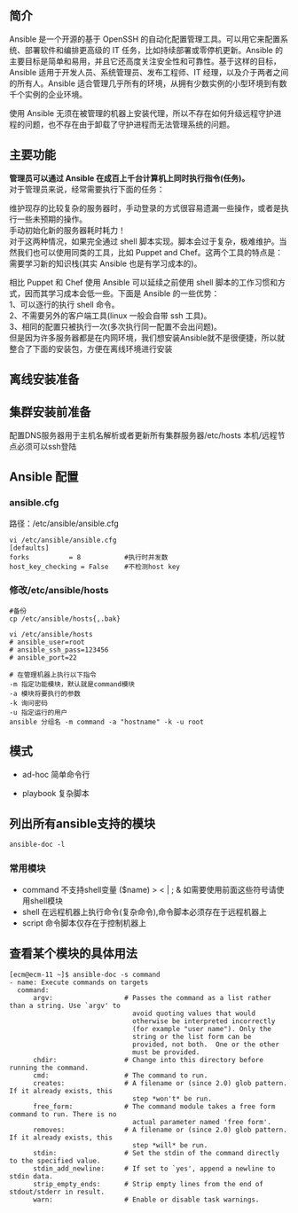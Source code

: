 ## 简介

  Ansible 是一个开源的基于 OpenSSH 的自动化配置管理工具。可以用它来配置系统、部署软件和编排更高级的 IT 任务，比如持续部署或零停机更新。Ansible 的主要目标是简单和易用，并且它还高度关注安全性和可靠性。基于这样的目标，Ansible 适用于开发人员、系统管理员、发布工程师、IT 经理，以及介于两者之间的所有人。Ansible 适合管理几乎所有的环境，从拥有少数实例的小型环境到有数千个实例的企业环境。

  使用 Ansible 无须在被管理的机器上安装代理，所以不存在如何升级远程守护进程的问题，也不存在由于卸载了守护进程而无法管理系统的问题。

## 主要功能

**管理员可以通过 Ansible 在成百上千台计算机上同时执行指令(任务)。**  
  对于管理员来说，经常需要执行下面的任务：

  维护现存的比较复杂的服务器时，手动登录的方式很容易遗漏一些操作，或者是执行一些未预期的操作。  
  手动初始化新的服务器耗时耗力！  
  对于这两种情况，如果完全通过 shell 脚本实现。脚本会过于复杂，极难维护。当然我们也可以使用同类的工具，比如 Puppet and Chef。这两个工具的特点是：需要学习新的知识栈(其实 Ansible 也是有学习成本的)。

  相比 Puppet 和 Chef 使用 Ansible 可以延续之前使用 shell 脚本的工作习惯和方式，因而其学习成本会低一些。下面是 Ansible 的一些优势：  
  1、可以逐行的执行 shell 命令。  
  2、不需要另外的客户端工具(linux 一般会自带 ssh 工具)。  
  3、相同的配置只被执行一次(多次执行同一配置不会出问题)。  
  但是因为许多服务器都是在内网环境，我们想安装Ansible就不是很便捷，所以就整合了下面的安装包，方便在离线环境进行安装

## 离线安装准备




## 集群安装前准备

配置DNS服务器用于主机名解析或者更新所有集群服务器/etc/hosts
本机/远程节点必须可以ssh登陆

## Ansible 配置
### ansible.cfg
路径：/etc/ansible/ansible.cfg
``` shell
vi /etc/ansible/ansible.cfg
[defaults]
forks          = 8           #执行时并发数
host_key_checking = False    #不检测host key
```

### 修改/etc/ansible/hosts
``` shell
#备份
cp /etc/ansible/hosts{,.bak}

vi /etc/ansible/hosts
# ansible_user=root
# ansible_ssh_pass=123456
# ansible_port=22

```

``` shell
# 在管理机器上执行以下指令
-m 指定功能模块，默认就是command模块
-a 模块将要执行的参数
-k 询问密码
-u 指定运行的用户
ansible 分组名 -m command -a "hostname" -k -u root
```

## 模式
- ad-hoc
	简单命令行
+ playbook
	复杂脚本


## 列出所有ansible支持的模块
```shell
ansible-doc -l
```

### 常用模块
+ command
	不支持shell变量 ($name) > < | ; & 如需要使用前面这些符号请使用shell模块
+ shell
	在远程机器上执行命令(复杂命令),命令脚本必须存在于远程机器上
+ script
	命令脚本仅存在于控制机器上

## 查看某个模块的具体用法
```shell
[ecm@ecm-11 ~]$ ansible-doc -s command
- name: Execute commands on targets
  command:
      argv:                  # Passes the command as a list rather than a string. Use `argv' to
                               avoid quoting values that would
                               otherwise be interpreted incorrectly
                               (for example "user name"). Only the
                               string or the list form can be
                               provided, not both.  One or the other
                               must be provided.
      chdir:                 # Change into this directory before running the command.
      cmd:                   # The command to run.
      creates:               # A filename or (since 2.0) glob pattern. If it already exists, this
                               step *won't* be run.
      free_form:             # The command module takes a free form command to run. There is no
                               actual parameter named 'free form'.
      removes:               # A filename or (since 2.0) glob pattern. If it already exists, this
                               step *will* be run.
      stdin:                 # Set the stdin of the command directly to the specified value.
      stdin_add_newline:     # If set to `yes', append a newline to stdin data.
      strip_empty_ends:      # Strip empty lines from the end of stdout/stderr in result.
      warn:                  # Enable or disable task warnings.

```





